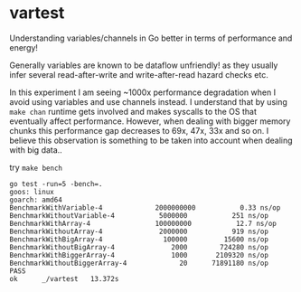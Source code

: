 # vartest

Understanding variables/channels in Go better in terms of performance and energy!

Generally variables are known to be dataflow unfriendly! as they usually infer several read-after-write and write-after-read hazard checks etc.

In this experiment I am seeing ~1000x performance degradation when I avoid using variables and use channels instead. I understand that by using `make chan` runtime gets involved and makes syscalls to the OS that eventually affect performance. However, when dealing with bigger memory chunks this performance gap decreases to 69x, 47x, 33x and so on. I believe this observation is something to be taken into account when dealing with big data.. 


try `make bench`

```
go test -run=5 -bench=.
goos: linux
goarch: amd64
BenchmarkWithVariable-4         	2000000000	         0.33 ns/op
BenchmarkWithoutVariable-4      	 5000000	       251 ns/op
BenchmarkWithArray-4            	100000000	        12.7 ns/op
BenchmarkWithoutArray-4         	 2000000	       919 ns/op
BenchmarkWithBigArray-4         	  100000	     15600 ns/op
BenchmarkWithoutBigArray-4      	    2000	    724280 ns/op
BenchmarkWithBiggerArray-4      	    1000	   2109320 ns/op
BenchmarkWithoutBiggerArray-4   	      20	  71891180 ns/op
PASS
ok  	_/vartest	13.372s

```
